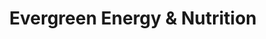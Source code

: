 ---
title: "Evergreen Energy & Nutrition"
url: /boise/evergreen-energy-and-nutrition/
shop: nutrition supplements
---